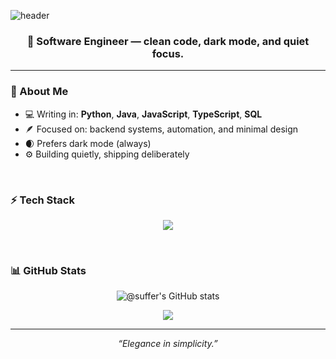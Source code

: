 <!-- Profile README for @suffer -->

<!-- Optional Header Banner -->
![header](https://capsule-render.vercel.app/api?type=rect&color=0D1117&height=80&section=header&text=@suffer&fontColor=7D5CCB&fontAlign=50&fontSize=40)

<h3 align="center">🖤 Software Engineer — clean code, dark mode, and quiet focus.</h3>

---

<h3>🌙 About Me</h3>

- 💻 Writing in: **Python**, **Java**, **JavaScript**, **TypeScript**, **SQL**
- 🪶 Focused on: backend systems, automation, and minimal design  
- 🌒 Prefers dark mode (always)  
- ⚙️ Building quietly, shipping deliberately  

<br>

<h3>⚡ Tech Stack</h3>
<p align="center">
  <img src="https://skillicons.dev/icons?i=python,java,js,ts,sqlite,git,linux,vscode&theme=dark" />
</p>

<br>

<h3>📊 GitHub Stats</h3>

<p align="center">
  <img src="https://github-readme-stats.vercel.app/api?username=suffer&show_icons=true&hide_border=true&bg_color=0D1117&title_color=7D5CCB&text_color=9CA3AF&icon_color=7D5CCB" alt="@suffer's GitHub stats" />
</p>

<p align="center">
  <img src="https://github-readme-stats.vercel.app/api/top-langs/?username=suffer&layout=compact&hide_border=true&bg_color=0D1117&title_color=7D5CCB&text_color=9CA3AF" />
</p>

---

<p align="center"><em>“Elegance in simplicity.”</em></p>
